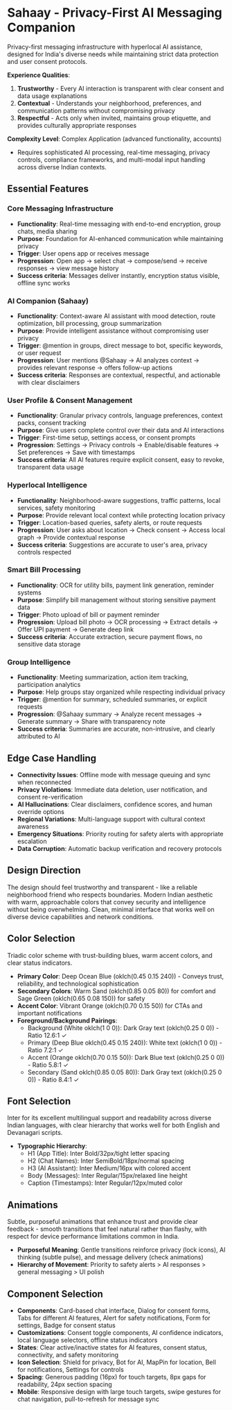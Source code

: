 # Sahaay - Privacy-First AI Messaging Companion

Privacy-first messaging infrastructure with hyperlocal AI assistance, designed for India's diverse needs while maintaining strict data protection and user consent protocols.

**Experience Qualities**:
1. **Trustworthy** - Every AI interaction is transparent with clear consent and data usage explanations
2. **Contextual** - Understands your neighborhood, preferences, and communication patterns without compromising privacy
3. **Respectful** - Acts only when invited, maintains group etiquette, and provides culturally appropriate responses

**Complexity Level**: Complex Application (advanced functionality, accounts)
- Requires sophisticated AI processing, real-time messaging, privacy controls, compliance frameworks, and multi-modal input handling across diverse Indian contexts.

## Essential Features

### Core Messaging Infrastructure
- **Functionality**: Real-time messaging with end-to-end encryption, group chats, media sharing
- **Purpose**: Foundation for AI-enhanced communication while maintaining privacy
- **Trigger**: User opens app or receives message
- **Progression**: Open app → select chat → compose/send → receive responses → view message history
- **Success criteria**: Messages deliver instantly, encryption status visible, offline sync works

### AI Companion (Sahaay)
- **Functionality**: Context-aware AI assistant with mood detection, route optimization, bill processing, group summarization
- **Purpose**: Provide intelligent assistance without compromising user privacy
- **Trigger**: @mention in groups, direct message to bot, specific keywords, or user request
- **Progression**: User mentions @Sahaay → AI analyzes context → provides relevant response → offers follow-up actions
- **Success criteria**: Responses are contextual, respectful, and actionable with clear disclaimers

### User Profile & Consent Management
- **Functionality**: Granular privacy controls, language preferences, context packs, consent tracking
- **Purpose**: Give users complete control over their data and AI interactions
- **Trigger**: First-time setup, settings access, or consent prompts
- **Progression**: Settings → Privacy controls → Enable/disable features → Set preferences → Save with timestamps
- **Success criteria**: All AI features require explicit consent, easy to revoke, transparent data usage

### Hyperlocal Intelligence
- **Functionality**: Neighborhood-aware suggestions, traffic patterns, local services, safety monitoring
- **Purpose**: Provide relevant local context while protecting location privacy
- **Trigger**: Location-based queries, safety alerts, or route requests
- **Progression**: User asks about location → Check consent → Access local graph → Provide contextual response
- **Success criteria**: Suggestions are accurate to user's area, privacy controls respected

### Smart Bill Processing
- **Functionality**: OCR for utility bills, payment link generation, reminder systems
- **Purpose**: Simplify bill management without storing sensitive payment data
- **Trigger**: Photo upload of bill or payment reminder
- **Progression**: Upload bill photo → OCR processing → Extract details → Offer UPI payment → Generate deep link
- **Success criteria**: Accurate extraction, secure payment flows, no sensitive data storage

### Group Intelligence
- **Functionality**: Meeting summarization, action item tracking, participation analytics
- **Purpose**: Help groups stay organized while respecting individual privacy
- **Trigger**: @mention for summary, scheduled summaries, or explicit requests
- **Progression**: @Sahaay summary → Analyze recent messages → Generate summary → Share with transparency note
- **Success criteria**: Summaries are accurate, non-intrusive, and clearly attributed to AI

## Edge Case Handling
- **Connectivity Issues**: Offline mode with message queuing and sync when reconnected
- **Privacy Violations**: Immediate data deletion, user notification, and consent re-verification
- **AI Hallucinations**: Clear disclaimers, confidence scores, and human override options
- **Regional Variations**: Multi-language support with cultural context awareness
- **Emergency Situations**: Priority routing for safety alerts with appropriate escalation
- **Data Corruption**: Automatic backup verification and recovery protocols

## Design Direction
The design should feel trustworthy and transparent - like a reliable neighborhood friend who respects boundaries. Modern Indian aesthetic with warm, approachable colors that convey security and intelligence without being overwhelming. Clean, minimal interface that works well on diverse device capabilities and network conditions.

## Color Selection
Triadic color scheme with trust-building blues, warm accent colors, and clear status indicators.

- **Primary Color**: Deep Ocean Blue (oklch(0.45 0.15 240)) - Conveys trust, reliability, and technological sophistication
- **Secondary Colors**: Warm Sand (oklch(0.85 0.05 80)) for comfort and Sage Green (oklch(0.65 0.08 150)) for safety
- **Accent Color**: Vibrant Orange (oklch(0.70 0.15 50)) for CTAs and important notifications
- **Foreground/Background Pairings**: 
  - Background (White oklch(1 0 0)): Dark Gray text (oklch(0.25 0 0)) - Ratio 12.6:1 ✓
  - Primary (Deep Blue oklch(0.45 0.15 240)): White text (oklch(1 0 0)) - Ratio 7.2:1 ✓
  - Accent (Orange oklch(0.70 0.15 50)): Dark Blue text (oklch(0.25 0 0)) - Ratio 5.8:1 ✓
  - Secondary (Sand oklch(0.85 0.05 80)): Dark Gray text (oklch(0.25 0 0)) - Ratio 8.4:1 ✓

## Font Selection
Inter for its excellent multilingual support and readability across diverse Indian languages, with clear hierarchy that works well for both English and Devanagari scripts.

- **Typographic Hierarchy**: 
  - H1 (App Title): Inter Bold/32px/tight letter spacing
  - H2 (Chat Names): Inter SemiBold/18px/normal spacing
  - H3 (AI Assistant): Inter Medium/16px with colored accent
  - Body (Messages): Inter Regular/15px/relaxed line height
  - Caption (Timestamps): Inter Regular/12px/muted color

## Animations
Subtle, purposeful animations that enhance trust and provide clear feedback - smooth transitions that feel natural rather than flashy, with respect for device performance limitations common in India.

- **Purposeful Meaning**: Gentle transitions reinforce privacy (lock icons), AI thinking (subtle pulse), and message delivery (check animations)
- **Hierarchy of Movement**: Priority to safety alerts > AI responses > general messaging > UI polish

## Component Selection
- **Components**: Card-based chat interface, Dialog for consent forms, Tabs for different AI features, Alert for safety notifications, Form for settings, Badge for consent status
- **Customizations**: Consent toggle components, AI confidence indicators, local language selectors, offline status indicators
- **States**: Clear active/inactive states for AI features, consent status, connectivity, and safety monitoring
- **Icon Selection**: Shield for privacy, Bot for AI, MapPin for location, Bell for notifications, Settings for controls
- **Spacing**: Generous padding (16px) for touch targets, 8px gaps for readability, 24px section spacing
- **Mobile**: Responsive design with large touch targets, swipe gestures for chat navigation, pull-to-refresh for message sync